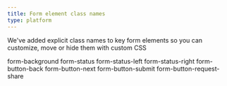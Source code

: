```yaml
---
title: Form element class names
type: platform
---
```


We've added explicit class names to key form elements so you can customize, move or hide them with custom CSS

form-background
form-status
form-status-left
form-status-right
form-button-back
form-button-next
form-button-submit
form-button-request-share